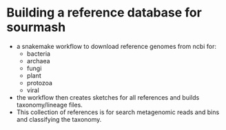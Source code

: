 # Building a reference database for sourmash
- a snakemake workflow to download reference genomes from ncbi for:
    - bacteria
    - archaea
    - fungi
    - plant
    - protozoa
    - viral
- the workflow then creates sketches for all references and builds taxonomy/lineage files.
- This collection of references is for search metagenomic reads and bins and classifying the taxonomy. 